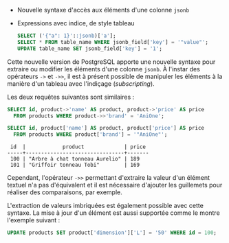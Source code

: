 <!--
Les commits sur ce sujet sont :

* https://git.postgresql.org/gitweb/?p=postgresql.git;a=commit;h=676887a3b0b8e3c0348ac3f82ab0d16e9a24bd43

Discussion

* https://postgr.es/m/CA%2Bq6zcV8qvGcDXurwwgUbwACV86Th7G80pnubg42e-p9gsSf%3Dg%40mail.gmail.com
* https://blog.crunchydata.com/blog/better-json-in-postgres-with-postgresql-14

-->

<div class="slide-content">

* Nouvelle syntaxe d'accès aux éléments d'une colonne `jsonb`
* Expressions avec indice, de style tableau

  ```sql
  SELECT ('{"a": 1}'::jsonb)['a'];
  SELECT * FROM table_name WHERE jsonb_field['key'] = '"value"';
  UPDATE table_name SET jsonb_field['key'] = '1';
  ```

</div>

<div class="notes">

Cette nouvelle version de PostgreSQL apporte une nouvelle syntaxe pour extraire
ou modifier les éléments d'une colonne `jsonb`. À l'instar des opérateurs `->` et
`->>`, il est à présent possible de manipuler les éléments à la manière d'un
tableau avec l'indiçage (_subscripting_).

<!--
```sql
CREATE TABLE products (id bigint, product jsonb);
INSERT INTO products VALUES 
  (100, '{"name": "Arbre à chat tonneau Aurelio", "brand": "AniOne", 
          "price": 189, "color": "grey", "dimension": 
            {"h": 40, "L": 40, "l": 100, "unit": "cm"}}'),
  (101, '{"name": "Griffoir tonneau Tobi", "brand": "AniOne", "price": 169}'),
  (102, '{"name": "Arbre à chat Natural Harmony", "brand": "Europet Bernina",
          "price": 29.99}'),
  (103, '{"name": "Échelle d''escalade pour fixation murale", "brand": 
          "Trixie", "price": 53.69, "color": "taupe"}'),
  (104, '{"name": "Grattoir mural Dolomit 2.0 Tofana", "brand": "Kerbl", 
          "price": 112, "dimension":
            {"h": 160, "l": 75, "unit": "cm"}}');
```
-->

Les deux requêtes suivantes sont similaires :

```sql
SELECT id, product->'name' AS product, product->'price' AS price 
  FROM products WHERE product->>'brand' = 'AniOne';

SELECT id, product['name'] AS product, product['price'] AS price
  FROM products WHERE product['brand'] = '"AniOne"';
```
```text
 id  |            product             | price 
-----+--------------------------------+-------
 100 | "Arbre à chat tonneau Aurelio" | 189
 101 | "Griffoir tonneau Tobi"        | 169
```

Cependant, l'opérateur `->>` permettant d'extraire la valeur d'un élément textuel
n'a pas d'équivalent et il est nécessaire d'ajouter les guillemets pour réaliser
des comparaisons, par exemple.

L'extraction de valeurs imbriquées est également possible avec cette syntaxe. La 
mise à jour d'un élément est aussi supportée comme le montre l'exemple suivant :

```sql
UPDATE products SET product['dimension']['L'] = '50' WHERE id = 100; 
```

</div>

